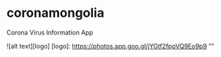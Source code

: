 # coronamongolia

Corona Virus Information App

![alt text][logo]
[logo]: https://photos.app.goo.gl/jYGtf2fppVQ9Eo9p9 ""
